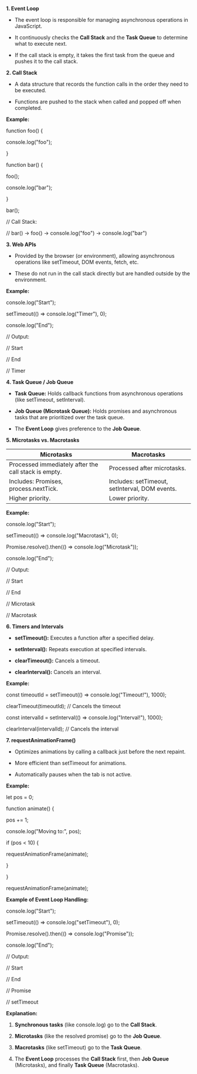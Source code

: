**1. Event Loop**

- The event loop is responsible for managing asynchronous operations in
  JavaScript.

- It continuously checks the **Call Stack** and the **Task Queue** to
  determine what to execute next.

- If the call stack is empty, it takes the first task from the queue and
  pushes it to the call stack.

**2. Call Stack**

- A data structure that records the function calls in the order they
  need to be executed.

- Functions are pushed to the stack when called and popped off when
  completed.

**Example:**

function foo() {

console.log(\"foo\");

}

function bar() {

foo();

console.log(\"bar\");

}

bar();

// Call Stack:

// bar() -\> foo() -\> console.log(\"foo\") -\> console.log(\"bar\")

**3. Web APIs**

- Provided by the browser (or environment), allowing asynchronous
  operations like setTimeout, DOM events, fetch, etc.

- These do not run in the call stack directly but are handled outside by
  the environment.

**Example:**

console.log(\"Start\");

setTimeout(() =\> console.log(\"Timer\"), 0);

console.log(\"End\");

// Output:

// Start

// End

// Timer

**4. Task Queue / Job Queue**

- **Task Queue:** Holds callback functions from asynchronous operations
  (like setTimeout, setInterval).

- **Job Queue (Microtask Queue):** Holds promises and asynchronous tasks
  that are prioritized over the task queue.

- The **Event Loop** gives preference to the **Job Queue**.

**5. Microtasks vs. Macrotasks**

| **Microtasks**                                       | **Macrotasks**                                 |
|------------------------------------------------------|------------------------------------------------|
| Processed immediately after the call stack is empty. | Processed after microtasks.                    |
| Includes: Promises, process.nextTick.                | Includes: setTimeout, setInterval, DOM events. |
| Higher priority.                                     | Lower priority.                                |

**Example:**

console.log(\"Start\");

setTimeout(() =\> console.log(\"Macrotask\"), 0);

Promise.resolve().then(() =\> console.log(\"Microtask\"));

console.log(\"End\");

// Output:

// Start

// End

// Microtask

// Macrotask

**6. Timers and Intervals**

- **setTimeout():** Executes a function after a specified delay.

- **setInterval():** Repeats execution at specified intervals.

- **clearTimeout():** Cancels a timeout.

- **clearInterval():** Cancels an interval.

**Example:**

const timeoutId = setTimeout(() =\> console.log(\"Timeout!\"), 1000);

clearTimeout(timeoutId); // Cancels the timeout

const intervalId = setInterval(() =\> console.log(\"Interval!\"), 1000);

clearInterval(intervalId); // Cancels the interval

**7. requestAnimationFrame()**

- Optimizes animations by calling a callback just before the next
  repaint.

- More efficient than setTimeout for animations.

- Automatically pauses when the tab is not active.

**Example:**

let pos = 0;

function animate() {

pos += 1;

console.log(\"Moving to:\", pos);

if (pos \< 10) {

requestAnimationFrame(animate);

}

}

requestAnimationFrame(animate);

**Example of Event Loop Handling:**

console.log(\"Start\");

setTimeout(() =\> console.log(\"setTimeout\"), 0);

Promise.resolve().then(() =\> console.log(\"Promise\"));

console.log(\"End\");

// Output:

// Start

// End

// Promise

// setTimeout

**Explanation:**

1.  **Synchronous tasks** (like console.log) go to the **Call Stack**.

2.  **Microtasks** (like the resolved promise) go to the **Job Queue**.

3.  **Macrotasks** (like setTimeout) go to the **Task Queue**.

4.  The **Event Loop** processes the **Call Stack** first, then **Job
    Queue** (Microtasks), and finally **Task Queue** (Macrotasks).

